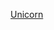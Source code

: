 [Unicorn](http://validator.w3.org/unicorn/check?ucn_uri=referer&amp;ucn_task=conformance "Validate site with Unicorn")